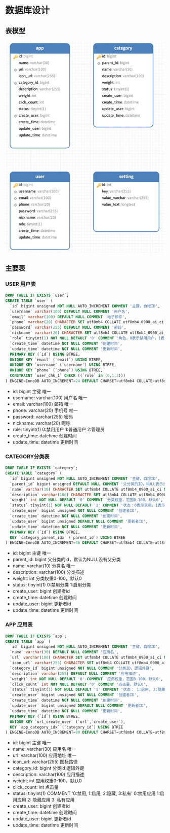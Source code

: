 # 数据库设计

## 表模型

![image-20250110004453208](images/image-20250110004453208.png)

## 主要表

### USER 用户表

```sql
DROP TABLE IF EXISTS `user`;
CREATE TABLE `user` (
  `id` bigint unsigned NOT NULL AUTO_INCREMENT COMMENT '主键，自增ID',
  `username` varchar(100) DEFAULT NULL COMMENT '用户名',
  `email` varchar(100) DEFAULT NULL COMMENT '电子邮件',
  `phone` varchar(20) CHARACTER SET utf8mb4 COLLATE utf8mb4_0900_ai_ci DEFAULT NULL COMMENT '电话号码',
  `password` varchar(255) DEFAULT NULL COMMENT '密码',
  `nickname` varchar(20) CHARACTER SET utf8mb4 COLLATE utf8mb4_0900_ai_ci NOT NULL DEFAULT '游客' COMMENT '昵称',
  `role` tinyint(1) NOT NULL DEFAULT '0' COMMENT '角色，0表示禁用用户，1表示用户，2表示管理员',
  `create_time` datetime NOT NULL COMMENT '创建时间',
  `update_time` datetime NOT NULL COMMENT '更新时间',
  PRIMARY KEY (`id`) USING BTREE,
  UNIQUE KEY `email` (`email`) USING BTREE,
  UNIQUE KEY `username` (`username`) USING BTREE,
  UNIQUE KEY `phone` (`phone`) USING BTREE,
  CONSTRAINT `user_chk_1` CHECK ((`role` in (0,1,2)))
) ENGINE=InnoDB AUTO_INCREMENT=24 DEFAULT CHARSET=utf8mb4 COLLATE=utf8mb4_0900_ai_ci COMMENT='用户表';

```

- id: bigint 主键 唯一
- username: varchar(100) 用户名 唯一
- email: varchar(100) 邮箱 唯一
- phone: varchar(20) 手机号 唯一
- password: varchar(255) 密码
- nickname: varchar(20) 昵称
- role: tinyint(1) 0:禁用用户 1:普通用户 2:管理员
- create_time: datetime 创建时间
- update_time: datetime 更新时间

### CATEGORY分类表

```sql
DROP TABLE IF EXISTS `category`;
CREATE TABLE `category` (
  `id` bigint unsigned NOT NULL AUTO_INCREMENT COMMENT '主键，自增ID',
  `parent_id` bigint unsigned DEFAULT NULL COMMENT '父分类的ID，NULL表示没有父分类',
  `name` varchar(10) CHARACTER SET utf8mb4 COLLATE utf8mb4_0900_ai_ci NOT NULL COMMENT '分类名，唯一',
  `description` varchar(100) CHARACTER SET utf8mb4 COLLATE utf8mb4_0900_ai_ci DEFAULT NULL COMMENT '分类描述',
  `weight` int NOT NULL DEFAULT '0' COMMENT '分类权重，范围0-100，默认0',
  `status` tinyint(1) NOT NULL DEFAULT '1' COMMENT '状态：0表示禁用，1表示启用',
  `create_user` bigint unsigned NOT NULL COMMENT '创建者ID',
  `create_time` datetime NOT NULL COMMENT '创建时间',
  `update_user` bigint unsigned DEFAULT NULL COMMENT '更新者ID',
  `update_time` datetime NOT NULL COMMENT '更新时间',
  PRIMARY KEY (`id`) USING BTREE,
  KEY `category_parent_idx` (`parent_id`) USING BTREE
) ENGINE=InnoDB AUTO_INCREMENT=46 DEFAULT CHARSET=utf8mb4 COLLATE=utf8mb4_0900_ai_ci COMMENT='分类表';

```

- id: bigint 主键 唯一
- parent_id: bigint 父分类的id，默认为NULL没有父分类
- name: varchar(10) 分类名  唯一
- description: varchar(100) 分类描述
- weight: int 分类权重0-100，默认0
- status: tinyint(1) 0:禁用分类 1:启用分类
- create_user: bigint 创建者id
- create_time: datetime 创建时间
- update_user: bigint 更新者id
- update_time: datetime 更新时间

### APP 应用表

```sql
DROP TABLE IF EXISTS `app`;
CREATE TABLE `app` (
  `id` bigint unsigned NOT NULL AUTO_INCREMENT COMMENT '主键，自增ID',
  `name` varchar(30) DEFAULT NULL COMMENT '应用名',
  `url` varchar(100) CHARACTER SET utf8mb4 COLLATE utf8mb4_0900_ai_ci NOT NULL COMMENT '应用地址，唯一',
  `icon_url` varchar(255) CHARACTER SET utf8mb4 COLLATE utf8mb4_0900_ai_ci DEFAULT NULL COMMENT '图标路径',
  `category_id` bigint unsigned NOT NULL COMMENT '分类ID，逻辑外键',
  `description` varchar(255) DEFAULT NULL COMMENT '应用描述',
  `weight` int NOT NULL DEFAULT '0' COMMENT '应用权重，范围0-100，默认0',
  `click_count` int NOT NULL DEFAULT '0' COMMENT '点击量，默认0',
  `status` tinyint(1) NOT NULL DEFAULT '1' COMMENT '状态： 1:启用, 2:隐藏, 3:私有4:禁用,',
  `create_user` bigint unsigned NOT NULL COMMENT '创建者ID',
  `create_time` datetime NOT NULL COMMENT '创建时间',
  `update_user` bigint unsigned DEFAULT NULL COMMENT '更新者ID',
  `update_time` datetime NOT NULL COMMENT '更新时间',
  PRIMARY KEY (`id`) USING BTREE,
  UNIQUE KEY `url_create_user` (`url`,`create_user`),
  KEY `app_category_idx` (`category_id`) USING BTREE
) ENGINE=InnoDB AUTO_INCREMENT=80 DEFAULT CHARSET=utf8mb4 COLLATE=utf8mb4_0900_ai_ci COMMENT='应用表';

```

- id: bigint 主键  唯一
- name: varchar(30) 应用名  唯一
- url: varchar(100) 应用地址  唯一
- icon_url: varchar(255) 图标路径
- category_id: bigint 分类id 逻辑外键
- description: varchar(100) 应用描述
- weight: int 应用权重0-100，默认0
- click_count: int 点击量
- status: tinyint(1) COMMENT '0:禁用, 1:启用, 2:隐藏, 3:私有' 0:禁用应用 1:启用应用 2: 隐藏应用 3: 私有应用
- create_user: bigint 创建者id
- create_time: datetime 创建时间
- update_user: bigint 更新者id
- update_time: datetime 更新时间
